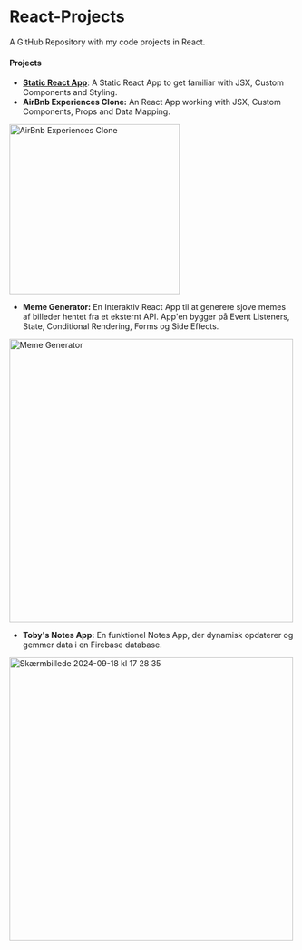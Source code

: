 # React-Projects
 A GitHub Repository with my code projects in React. 

#### **Projects**
* **[Static React App](https://static-react-app-project1.netlify.app/)**: A Static React App to get familiar with JSX, Custom Components and Styling.
* **AirBnb Experiences Clone:** An React App working with JSX, Custom Components, Props and Data Mapping.
<img width="300" alt="AirBnb Experiences Clone" src="https://github.com/user-attachments/assets/d9f30e06-8788-4d47-a714-4403ead2e79f">

* **Meme Generator:** En Interaktiv React App til at generere sjove memes af billeder hentet fra et eksternt API. App'en bygger på Event Listeners, State, Conditional Rendering, Forms og Side Effects.
<img width="500" alt="Meme Generator" src="https://github.com/user-attachments/assets/a511d8ac-8d81-44a5-b5bf-c69f771aed01">

* **Toby's Notes App:** En funktionel Notes App, der dynamisk opdaterer og gemmer data i en Firebase database. 
<img width="500" alt="Skærmbillede 2024-09-18 kl  17 28 35" src="https://github.com/user-attachments/assets/ba15412f-0bb8-4b91-b084-c7c483072e84">
